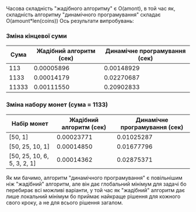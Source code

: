 Часова складність "жадібного алгоритму" є O(amont), в той час як, складність алгоритму "динамічного програмування" складає O(amount*len(coins))
Ось результати випробувань:
### Зміна кінцевої суми

| Сума  | Жадібний алгоритм (сек) | Динамічне програмування (сек) |
|-------|--------------------------|--------------------------------|
| 113   | 0.00005896               | 0.00148929                     |
| 1133  | 0.00014179               | 0.02270687                     |
| 11333 | 0.00111550               | 0.20902833                     |

### Зміна набору монет (сума = 1133)

| Набір монет                          | Жадібний алгоритм (сек) | Динамічне програмування (сек) |
|-------------------------------------|--------------------------|--------------------------------|
| [50, 1]                             | 0.00023771               | 0.01025287                     |
| [50, 25, 10, 1]                     | 0.00014850               | 0.01677796                     |
| [50, 25, 10, 6, 5, 3, 2, 1]         | 0.00014362               | 0.02875371                     |

Як ми бачимо, алгоритм "динамічного програмування" є повільнішим ніж "жадібний" алгоритм, але він дає глобальний мінімум для задачі бо перебирає всі можливі варіанти, у той час як "жадібний" алгоритм дає лише локальний мінімум бо приймає найкраще рішення для кожного свого кроку, а не для всього рішення загалом.